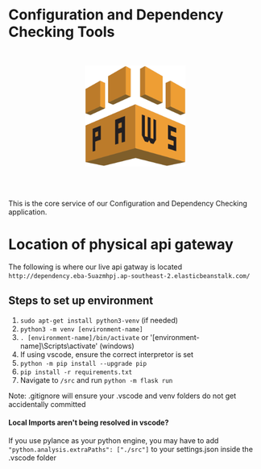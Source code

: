 # Configuration and Dependency Checking Tools

<br/>

<p align="center">
  <img width="200" src="./static/logo.png">
</p>


<br/>
<br/>

This is the core service of our Configuration and Dependency Checking application.

# Location of physical api gateway
The following is where our live api gatway is located
```http://dependency.eba-5uazmhpj.ap-southeast-2.elasticbeanstalk.com/```
## Steps to set up environment

1. `sudo apt-get install python3-venv` (if needed)
2. `python3 -m venv [environment-name]`
3. `. [environment-name]/bin/activate` or '[environment-name]\Scripts\activate' (windows)
4. If using vscode, ensure the correct interpretor is set
5. `python -m pip install --upgrade pip`
6. `pip install -r requirements.txt`
7. Navigate to `/src` and run `python -m flask run`

Note: .gitignore will ensure your .vscode and venv folders do not get accidentally committed

#### Local Imports aren't being resolved in vscode?
If you use pylance as your python engine, you may have to add `"python.analysis.extraPaths": ["./src"]` to your settings.json inside the .vscode folder

